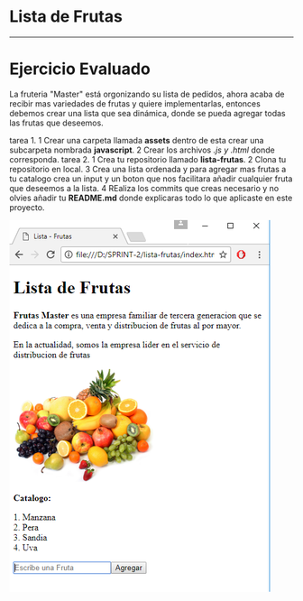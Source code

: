 # Lista de Frutas
---
# Ejercicio Evaluado
La fruteria "Master" está orgonizando su lista de pedidos, ahora acaba de recibir mas variedades de frutas y quiere implementarlas, entonces debemos crear una lista que sea dinámica, donde se pueda agregar todas las frutas que deseemos.

tarea 1.
1 Crear una carpeta llamada **assets** dentro de esta crear una subcarpeta nombrada **javascript**.
2 Crear los archivos *.js y .html* donde corresponda.
tarea 2.
1 Crea tu repositorio llamado **lista-frutas**.
2 Clona tu repositorio en local.
3 Crea una lista ordenada y para agregar mas frutas a tu catalogo crea un input y un boton que nos facilitara añadir  cualquier fruta que deseemos a la lista.
4 REaliza los commits que creas necesario y no olvies añadir tu **README.md** donde explicaras todo lo que aplicaste en este proyecto.

![Alt-Text](img/lista-frutas.png)